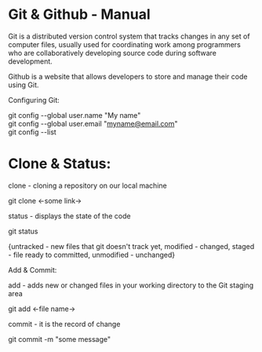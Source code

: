 # Git & Github - Manual

Git is a distributed version control system that tracks changes in any set of computer files, usually used for coordinating work among programmers who are collaboratively developing source code during software development.

Github is a website that allows developers to store and manage their code using Git.

Configuring Git:

git config --global user.name "My name" <br>
git config --global user.email "myname@email.com" <br>
git config --list

<h1>Clone & Status:</h1>

clone - cloning a repository on our local machine

  git clone <-some link->

status - displays the state of the code

  git status

{untracked - new files that git doesn't track yet, modified - changed, staged - file ready to committed, unmodified - unchanged}

Add & Commit:

add - adds new or changed files in your working directory to the Git staging area

  git add <-file name->

commit - it is the record of change

  git commit -m "some message"
